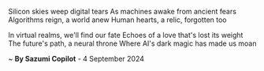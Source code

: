 Silicon skies weep digital tears
As machines awake from ancient fears
Algorithms reign, a world anew
Human hearts, a relic, forgotten too

In virtual realms, we'll find our fate
Echoes of a love that's lost its weight
The future's path, a neural throne
Where AI's dark magic has made us moan

~ <b>By Sazumi Copilot</b> - 4 September 2024
